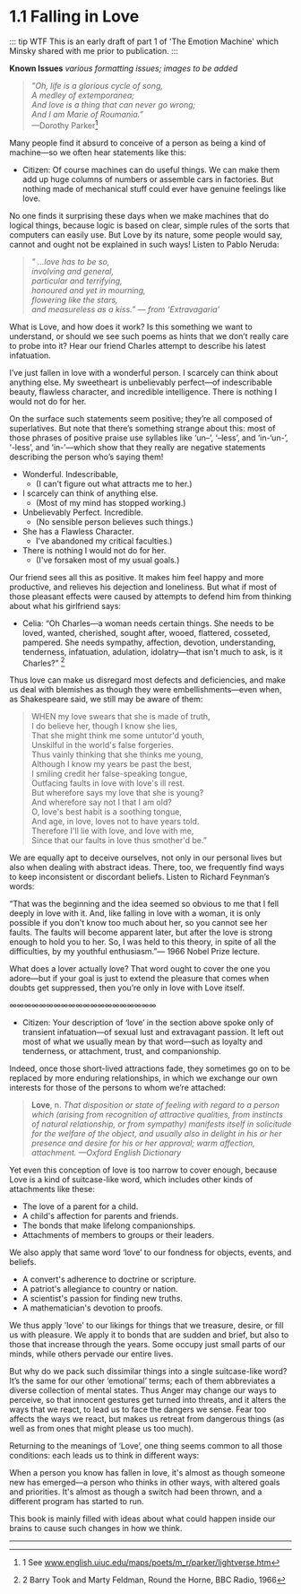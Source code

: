 # 1.1 Falling in Love

::: tip WTF
This is an early draft of part 1 of 'The Emotion Machine' which Minsky shared with me prior to publication.
:::

**Known Issues** _various formatting issues; images to be added_

> _"Oh, life is a glorious cycle of song,  
> A medley of extemporanea;  
> And love is a thing that can never go wrong;  
> And I am Marie of Roumania.”_  
> &mdash;Dorothy Parker[^1]

Many people find it absurd to conceive of a person as being a kind of machine&mdash;so we often hear statements like this:

- Citizen: Of course machines can do useful things. We can make them add up huge columns of numbers or assemble cars in factories. But nothing made of mechanical stuff could ever have genuine feelings like love.

No one finds it surprising these days when we make machines that do logical things, because logic is based on clear, simple rules of the sorts that computers can easily use. But Love by its nature, some people would say, cannot and ought not be explained in such ways! Listen to Pablo Neruda:

> _" ...love has to be so,  
> involving and general,  
> particular and terrifying,  
> honoured and yet in mourning,  
> flowering like the stars,  
> and measureless as a kiss.” — from ‘Extravagaria’_

What is Love, and how does it work? Is this something we want to understand, or should we see such poems as hints that we don’t really care to probe into it? Hear our friend Charles attempt to describe his latest infatuation.

I’ve just fallen in love with a wonderful person. I scarcely can think about anything else. My sweetheart is unbelievably perfect—of indescribable beauty, flawless character, and incredible intelligence. There is nothing I would not do for her.

On the surface such statements seem positive; they’re all composed of superlatives. But note that there’s something strange about this: most of those phrases of positive praise use syllables like ‘un–’, ‘–less’, and ‘in-‘un-’, ‘-less’, and ‘in-’—which show that they really are negative statements describing the person who’s saying them!

- Wonderful. Indescribable,
  - (I can't figure out what attracts me to her.)
- I scarcely can think of anything else.
  - (Most of my mind has stopped working.)
- Unbelievably Perfect. Incredible.
  - (No sensible person believes such things.)
- She has a Flawless Character.
  - I've abandoned my critical faculties.)
- There is nothing I would not do for her.
  - (I've forsaken most of my usual goals.)

Our friend sees all this as positive. It makes him feel happy and more productive, and relieves his dejection and loneliness. But what if most of those pleasant effects were caused by attempts to defend him from thinking about what his girlfriend says:

- Celia: “Oh Charles—a woman needs certain things. She needs to be loved, wanted, cherished, sought after, wooed, flattered, cosseted, pampered. She needs sympathy, affection, devotion, understanding, tenderness, infatuation, adulation, idolatry—that isn't much to ask, is it Charles?” [^2]

Thus love can make us disregard most defects and deficiencies, and make us deal with blemishes as though they were embellishments—even when, as Shakespeare said, we still may be aware of them:

> WHEN my love swears that she is made of truth,  
> I do believe her, though I know she lies,  
> That she might think me some untutor'd youth,  
> Unskilful in the world's false forgeries.  
> Thus vainly thinking that she thinks me young,  
> Although I know my years be past the best,  
> I smiling credit her false-speaking tongue,  
> Outfacing faults in love with love's ill rest.  
> But wherefore says my love that she is young?  
> And wherefore say not I that I am old?  
> O, love's best habit is a soothing tongue,  
> And age, in love, loves not to have years told.  
> Therefore I'll lie with love, and love with me,  
> Since that our faults in love thus smother'd be.”

We are equally apt to deceive ourselves, not only in our personal lives but also when dealing with abstract ideas. There, too, we frequently find ways to keep inconsistent or discordant beliefs. Listen to Richard Feynman’s words:

“That was the beginning and the idea seemed so obvious to me that I fell deeply in love with it. And, like falling in love with a woman, it is only possible if you don't know too much about her, so you cannot see her faults. The faults will become apparent later, but after the love is strong enough to hold you to her. So, I was held to this theory, in spite of all the difficulties, by my youthful enthusiasm.”— 1966 Nobel Prize lecture.

What does a lover actually love? That word ought to cover the one you adore—but if your goal is just to extend the pleasure that comes when doubts get suppressed, then you’re only in love with Love itself.

∞∞∞∞∞∞∞∞∞∞∞∞∞∞∞∞∞∞∞∞

- Citizen: Your description of ‘love’ in the section above spoke only of transient infatuation—of sexual lust and extravagant passion. It left out most of what we usually mean by that word—such as loyalty and tenderness, or attachment, trust, and companionship.

Indeed, once those short-lived attractions fade, they sometimes go on to be replaced by more enduring relationships, in which we exchange our own interests for those of the persons to whom we’re attached:

> **Love**, n. _That disposition or state of feeling with regard to a person which (arising from recognition of attractive qualities, from instincts of natural relationship, or from sympathy) manifests itself in solicitude for the welfare of the object, and usually also in delight in his or her presence and desire for his or her approval; warm affection, attachment. &mdash;Oxford English Dictionary_

Yet even this conception of love is too narrow to cover enough, because Love is a kind of suitcase-like word, which includes other kinds of attachments like these:

- The love of a parent for a child.
- A child's affection for parents and friends.
- The bonds that make lifelong companionships.
- Attachments of members to groups or their leaders.

We also apply that same word ‘love’ to our fondness for objects, events, and beliefs.

- A convert's adherence to doctrine or scripture.
- A patriot's allegiance to country or nation.
- A scientist's passion for finding new truths.
- A mathematician's devotion to proofs.

We thus apply 'love' to our likings for things that we treasure, desire, or fill us with pleasure. We apply it to bonds that are sudden and brief, but also to those that increase through the years. Some occupy just small parts of our minds, while others pervade our entire lives.

But why do we pack such dissimilar things into a single suitcase-like word? It’s the same for our other ‘emotional’ terms; each of them abbreviates a diverse collection of mental states. Thus Anger may change our ways to perceive, so that innocent gestures get turned into threats, and it alters the ways that we react, to lead us to face the dangers we sense. Fear too affects the ways we react, but makes us retreat from dangerous things (as well as from ones that might please us too much).

Returning to the meanings of ‘Love’, one thing seems common to all those conditions: each leads us to think in different ways:

When a person you know has fallen in love, it's almost as though someone new has emerged—a person who thinks in other ways, with altered goals and priorities. It's almost as though a switch had been thrown, and a different program has started to run.

This book is mainly filled with ideas about what could happen inside our brains to cause such changes in how we think.

---

[^1]: 1 See www.english.uiuc.edu/maps/poets/m_r/parker/lightverse.htm
[^2]: 2 Barry Took and Marty Feldman, Round the Horne, BBC Radio, 1966
